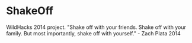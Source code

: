 ShakeOff
========

WildHacks 2014 project. "Shake off with your friends. Shake off with your family. But most importantly, shake off with yourself." - Zach Plata 2014
